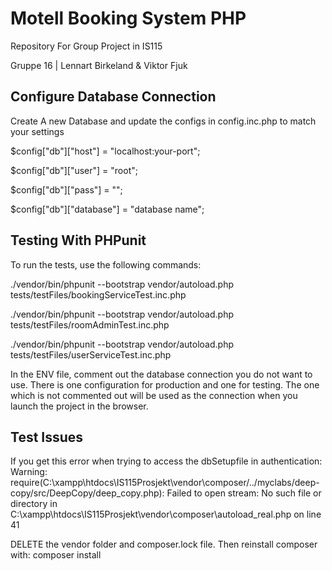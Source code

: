 # Motell Booking System PHP

Repository For Group Project in IS115

Gruppe 16 | Lennart Birkeland & Viktor Fjuk


## Configure Database Connection

Create A new Database and update the configs in config.inc.php to match your settings

$config["db"]["host"] = "localhost:your-port";

$config["db"]["user"] = "root";

$config["db"]["pass"] = "";

$config["db"]["database"] = "database name";


## Testing With PHPunit

To run the tests, use the following commands:

./vendor/bin/phpunit --bootstrap vendor/autoload.php tests/testFiles/bookingServiceTest.inc.php

./vendor/bin/phpunit --bootstrap vendor/autoload.php tests/testFiles/roomAdminTest.inc.php

./vendor/bin/phpunit --bootstrap vendor/autoload.php tests/testFiles/userServiceTest.inc.php

In the ENV file, comment out the database connection you do not want to use. 
There is one configuration for production and one for testing. 
The one which is not commented out will be used as the connection when you launch the project in the browser. 

## Test Issues

If you get this error when trying to access the dbSetupfile in authentication:
Warning: require(C:\xampp\htdocs\IS115Prosjekt\vendor\composer/../myclabs/deep-copy/src/DeepCopy/deep_copy.php): Failed to open stream: No such file or directory in C:\xampp\htdocs\IS115Prosjekt\vendor\composer\autoload_real.php on line 41

DELETE the vendor folder and composer.lock file. Then reinstall composer with: composer install
